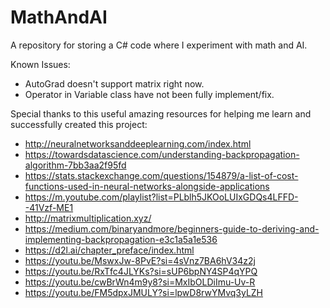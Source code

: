 # MathAndAI
A repository for storing a C# code where I experiment with math and AI.

Known Issues:
- AutoGrad doesn't support matrix right now.
- Operator in Variable class have not been fully implement/fix.

Special thanks to this useful amazing resources for helping me learn and successfully created this project:
- http://neuralnetworksanddeeplearning.com/index.html
- https://towardsdatascience.com/understanding-backpropagation-algorithm-7bb3aa2f95fd
- https://stats.stackexchange.com/questions/154879/a-list-of-cost-functions-used-in-neural-networks-alongside-applications
- https://m.youtube.com/playlist?list=PLblh5JKOoLUIxGDQs4LFFD--41Vzf-ME1
- http://matrixmultiplication.xyz/
- https://medium.com/binaryandmore/beginners-guide-to-deriving-and-implementing-backpropagation-e3c1a5a1e536
- https://d2l.ai/chapter_preface/index.html
- https://youtu.be/MswxJw-8PvE?si=4sVnz7BA6hV34z2j
- https://youtu.be/RxTfc4JLYKs?si=sUP6bpNY4SP4qYPQ
- https://youtu.be/cwBrWn4m9y8?si=MxIbOLDiImu-Uv-R
- https://youtu.be/FM5dpxJMULY?si=lpwD8rwYMvq3yLZH
